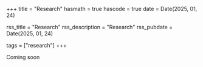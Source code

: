 +++
title = "Research"
hasmath = true
hascode = true
date = Date(2025, 01, 24)

rss_title = "Research"
rss_description = "Research"
rss_pubdate = Date(2025, 01, 24)

tags = ["research"]
+++

Coming soon